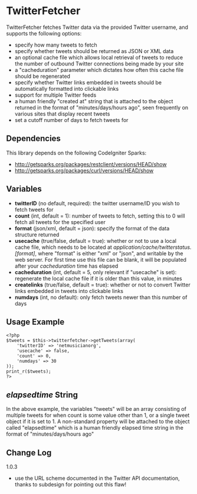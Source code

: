 TwitterFetcher
==============

TwitterFetcher fetches Twitter data via the provided Twitter username, and supports the following options:

- specify how many tweets to fetch
- specify whether tweets should be returned as JSON or XML data
- an optional cache file which allows local retrieval of tweets to reduce the number of outbound Twitter connections being made by your site
- a "cacheduration" parameter which dictates how often this cache file should be regenerated
- specify whether Twitter links embedded in tweets should be automatically formatted into clickable links
- support for multiple Twitter feeds
- a human friendly "created at" string that is attached to the object returned in the format of "minutes/days/hours ago", seen frequently on various sites that display recent tweets
- set a cutoff number of days to fetch tweets for

Dependencies
------------

This library depends on the following CodeIgniter Sparks:

- http://getsparks.org/packages/restclient/versions/HEAD/show
- http://getsparks.org/packages/curl/versions/HEAD/show


Variables
---------

- **twitterID** (no default, required): the twitter username/ID you wish to fetch tweets for
- **count** (int, default = 1): number of tweets to fetch, setting this to 0 will fetch all tweets for the specified user
- **format** (json/xml, default = json): specify the format of the data structure returned
- **usecache** (true/false, default = true): whether or not to use a local cache file, which needs to be located at *application/cache/twitterstatus.[format]*, where "format" is either "xml" or "json", and writable by the web server. For first time use this file can be blank, it will be populated after your *cacheduration* time has elapsed
- **cacheduration** (int, default = 5, only relevant if "usecache" is set): regenerate the local cache file if it is older than this value, in minutes
- **createlinks** (true/false, default = true): whether or not to convert Twitter links embedded in tweets into clickable links
- **numdays** (int, no default): only fetch tweets newer than this number of days

Usage Example
-------------

	<?php
	$tweets = $this->twitterfetcher->getTweets(array(
		'twitterID' => 'netmusicianorg',
		'usecache' => false,
		'count' => 0,
		'numdays' => 30
	));
	print_r($tweets);
	?>

*elapsedtime* String
--------------------

In the above example, the variables "tweets" will be an array consisting of multiple tweets for when count is some value other than 1, or a single tweet object if it is set to 1. A non-standard property will be attached to the object called "elapsedtime" which is a human friendly elapsed time string in the format of "minutes/days/hours ago"


Change Log
----------

1.0.3

- use the URL scheme documented in the Twitter API documentation, thanks to subdesign for pointing out this flaw!
